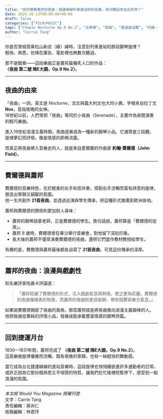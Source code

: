 ```yaml
---
title: "為你彈奏蕭邦的夜曲：捷運綠線列車進站時的音樂，為何聽起來如此熟悉？"
date: 2025-10-13T00:00:00+08:00
draft: false
categories: ["FILM/MUSIC"]
tags: ["Chopin Nocturne Op.9 No.2", "古典樂", "夜曲", "捷運進站聲", "約翰‧費爾德", "蕭邦"]
author: "Carrie Tang"
---
```


你是否曾經搭乘松山新店（綠）線時，注意到列車進站的那段鋼琴旋律？  
輕快、熟悉，彷彿在廣告、電影裡也無數次聽過。  

那不是錯覺——這段樂曲正是蕭邦最膾炙人口的作品：  
**〈夜曲 第二號 降E大調，Op.9 No.2〉**。  

---

## 夜曲的由來

「夜曲」一詞，英文是 *Nocturne*，法文與義大利文也大同小異。字根來自拉丁文 **Nox**，意指夜晚的女神。  
18世紀以前，人們常把「夜曲」等同於小夜曲（Serenade），主要作為夜間演奏的輕巧樂曲。  

進入19世紀浪漫主義時期，夜曲逐漸成為一種新的鋼琴小品。它通常是三段體，旋律夢幻而抒情，像是情感的即興流露。  

而真正將夜曲帶入音樂史的人，就是來自愛爾蘭的作曲家 **約翰‧費爾德（John Field）**。  

---

## 費爾德與蕭邦

費爾德的音樂特色，在於輕柔的左手和弦伴奏，搭配右手流暢而富有詩意的旋律，營造出寧靜又細膩的氛圍。  
他一生共創作 **21首夜曲**，並透過巡演與學生傳承，把這種形式推廣到歐洲各地。  

蕭邦與費爾德的關係則更加耐人尋味：  
- 蕭邦的鋼琴啟蒙老師，正是費爾德的學生。換句話說，蕭邦算是「費爾德的徒孫」。  
- 蕭邦 8 歲時，費爾德曾在華沙舉行音樂會，對他留下深刻印象。  
- 長大後的蕭邦不僅常演奏費爾德的夜曲，還把它們當作教材教授給學生。  

有趣的是，費爾德與蕭邦最後都各自寫了 **21首夜曲**，可見這份傳承的深厚。  

---

## 蕭邦的夜曲：浪漫與戲劇性

知名樂評家哈聶卡評論道：  
> 「蕭邦拓展了費爾德的形式，注入戲劇氣息與熱情，使之更為莊麗。費爾德的夜曲像樸素的牧歌，而蕭邦的夜曲則更具裝飾、帶有陰鬱與東方氣息。」  

如果說費爾德開啟了夜曲的風格，那麼蕭邦就是將夜曲推向浪漫主義巔峰的人。  
他把夜曲從單純的抒情小品，發展成能承載豐富情感的鋼琴詩篇。  

---

## 回到捷運月台

1830—1831年間，蕭邦完成了 **〈夜曲 第二號 降E大調，Op.9 No.2〉**。  
這首樂曲旋律優雅而流暢，既有夜晚的寧靜，也有一絲輕快的舞動感。  

當它成為台北捷運綠線的進站音樂時，這段旋律也悄悄鑲嵌進許多通勤者的日常。  
或許正因為它那份既熟悉又不喧鬧的特質，讓我們在忙碌裡短暫停下，感受到一點浪漫的氛圍。  

---

*本文經 Would You Magazine 授權刊登*  
文字：Carrie Tang  
責任編輯：蔣尚仁  
核稿編輯：林君玶